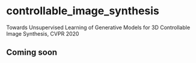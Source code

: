 # controllable_image_synthesis
Towards Unsupervised Learning of Generative Models for 3D Controllable Image Synthesis, CVPR 2020

## Coming soon
